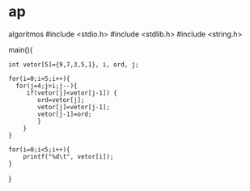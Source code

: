 # ap
algoritmos
#include <stdio.h>
#include <stdlib.h>
#include <string.h>

main(){
	
	int vetor[5]={9,7,3,5,1}, i, ord, j;
	
	for(i=0;i<5;i++){
	  for(j=4;j>i;j--){
		 if(vetor[j]<vetor[j-1]) {
			ord=vetor[j];
			vetor[j]=vetor[j-1];
			vetor[j-1]=ord;
			}
		}
	}
	
	for(i=0;i<5;i++){
		printf("%d\t", vetor[i]);
	}
	
}
